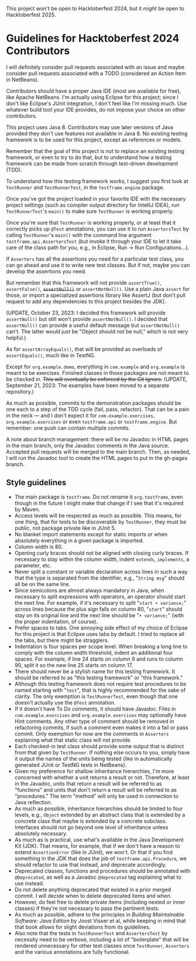 This project won't be open to Hacktoberfest 2024, but it *might* be open to 
Hacktoberfest 2025.

# Guidelines for Hacktoberfest 2024 Contributors

I will definitely consider pull requests associated with an issue and maybe 
consider pull requests associated with a TODO (considered an Action Item in 
NetBeans).

Contributors should have a proper Java IDE (most are available for free), like 
Apache NetBeans. I'm actually using Eclipse for this project; since I don't like 
Eclipse's JUnit integration, I don't feel like I'm missing much. Use whatever 
build tool your IDE provides, do not impose your choice on other contributors.

This project uses Java 8. Contributors may use later versions of Java provided 
they don't use features not available in Java 8. No existing testing framework 
is to be used for this project, except as references or models.

Remember that the goal of this project is not to replace an existing testing 
framework, or even to try to do that, but to understand how a testing framework 
can be made from scratch through test-driven development (TDD).

To understand how this testing framework works, I suggest you first look at 
`TestRunner` and `TestRunnerTest`, in the `testframe.engine` package.

Once you've got the project loaded in your favorite IDE with the necessary 
project settings (such as compiler output directory for IntelliJ IDEA), run
`TestRunnerTest`'s `main()` to make sure `TestRunner` is working properly.

Once you're sure that `TestRunner` is working properly, or at least that it 
correctly picks up `@Test` annotations, you can use it to run `AssertersTest` by 
calling `TestRunner`'s `main()` with the command line argument 
`testframe.api.AssertersTest` (but invoke it through your IDE to let it take 
care of the class path for you, e.g., in Eclipse, Run &rarr; Run 
Configurations...).

If `Asserters` has all the assertions you need for a particular test class, you 
can go ahead and use it to write new test classes. But if not, maybe you can 
develop the assertions you need.

But remember that this framework will not provide `assertTrue()`, 
`assertFalse()`, ~~`assertNull()`~~ or `assertNotNull()`. Use a plain Java 
`assert` for those, or import a specialized assertions library like AssertJ (but 
don't pull request to add any dependencies to this project besides the JDK).

(UPDATE, October 23, 2023: I decided this framework will provide `assertNull()` 
but still won't provide `assertNotNull()`. I decided that `assertNull()` can 
provide a useful default message but `assertNotNull()` can't. The latter would 
just be "Object should not be null," which is not very helpful.)

As for `assertArrayEquals()`, that will be provided as overloads of 
`assertEquals()`, much like in TestNG.

Except for `org.example.demo`, everything in `com.example` and `org.example` is 
meant to be exercises. Finished classes in those packages are not meant to be 
checked in. ~~This will eventually be enforced by the Git Ignore.~~ (UPDATE, 
September 21, 2023: The examples have been moved to a separate repository.)

As much as possible, commits to the demonstration packages should be one each to 
a step of the TDD cycle (fail, pass, refactor). That can be a pain in the neck 
&mdash; and I don't expect it for `com.example.exercises`, 
`org.example.exercises` or even `testframe.api` or `testframe.engine`. But 
remember: one push can contain multiple commits.

A note about branch management: there will be no Javadoc in HTML pages in the 
main branch, only the Javadoc comments in the Java source. Accepted pull 
requests will be merged to the main branch. Then, as needed, I will run the 
Javadoc tool to create the HTML pages to put in the gh-pages branch.

## Style guidelines

* The main package is `testframe`. Do not rename it `org.testframe`, even though 
in the future I might make that change if I see that it's required by Maven.
* Access levels will be respected as much as possible. This means, for one 
thing, that for tests to be discoverable by `TestRunner`, they must be public, 
not package private like in JUnit 5.
* No blanket import statements except for static imports or when absolutely 
everything in a given package is imported.
* Column width is 80.
* Opening curly braces should not be aligned with closing curly braces. If 
necessary to stay within the column width, indent `extends`, `implements`, a 
parameter, etc.
* Never split a constant or variable declaration across lines in such a way that 
the type is separated from the identifier, e.g., "`String msg`" should all be on the same line.
* Since semicolons are almost always mandatory in Java, when necessary to split 
expressions with operators, an operator should start the next line. For example, 
if it's necessary to split "`start + variance;`" across lines because the plus 
sign falls on column 80, "`start`" should stay on its original line and the next 
line should be "`+ variance;`" (with the proper indentation, of course).
* Prefer spaces to tabs. One annoying side effect of my choice of Eclipse for 
this project is that Eclipse uses tabs by default. I tried to replace all the 
tabs, but there might be stragglers.
* Indentation is four spaces per scope level. When breaking a long line to 
comply with the column width threshold, indent an additional four spaces. For 
example, if line 24 starts on column 9 and runs to column 90, split it so the 
new line 25 starts on column 17. 
* There should never be a stylish name for this testing framework. It should be 
referred to as "this testing framework" or "this framework."
* Although this testing framework does not require test procedures to be named 
starting with "`test`", that is highly recommended for the sake of clarity. The 
only exemption is `TestRunnerTest`, even though that one doesn't actually use 
the `@Test` annotation.
* If it doesn't have To Do comments, it should have Javadoc. Files in 
`com.example.exercises` and `org.example.exercises` may optionally have Hint 
comments. Any other type of comment should be removed in refactoring commits, if 
such a comment even makes it into a fail or pass commit. Only exemption for now 
are the comments in `Asserters` explaining what that static class will not 
provide.
* Each checked-in test class should provide some output that is distinct from 
that given by `TestRunner`. If nothing else occurs to you, simply have it output 
the names of the units being tested (like in automatically generated JUnit or 
TestNG tests in NetBeans).
* Given my preference for shallow inheritance hierarchies, I'm more concerned 
with whether a unit returns a result or not. Therefore, at least in the Javadoc, 
units that return a result will be referred to as "functions" and units that 
don't return a result will be referred to as "procedures." The term "method" 
will only be used in connection to Java reflection.
* As much as possible, inheritance hierarchies should be limited to four levels, 
e.g., `Object` extended by an abstract class that is extended by a concrete 
class that maybe is extended by a concrete subclass. Interfaces should not go 
beyond one level of inheritance unless absolutely necessary.
* As much as is practical, use what's available in the Java Development Kit 
(JDK). That means, for example, that if we don't have a reason to extend 
`AssertionError` (like in JUnit), we won't. Or that if you find something in the 
JDK that does the job of `testframe.api.Procedure`, we should refactor to use 
that instead, and deprecate accordingly.
* Deprecated classes, functions and procedures should be annotated with 
`@Deprecated`, as well as a Javadoc `@deprecated` tag explaining what to use 
instead.
* Do not delete anything deprecated that existed in a prior merged commit. I 
will decide when to delete deprecated items and when.
* However, do feel free to delete private items (including nested or inner 
classes) if they're not necessary to pass the pertinent tests.
* As much as possible, adhere to the principles in *Building Maintainable 
Software: Java Edition* by Joost Visser et al, while keeping in mind that that 
book allows for slight deviations from its guidelines.
* Also note that the tests in `TestRunnerTest` and `AssertersTest` by necessity 
need to be verbose, including a lot of "boilerplate" that will be rendered 
unnecessary for other test classes once `TestRunner`, `Asserters` and the 
various annotations are fully functional.
